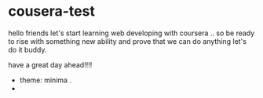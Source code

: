 # cousera-test

hello friends 
let's start learning web developing with  coursera ..
so be ready to rise with something new ability and prove that we can do anything 
let's do it buddy.

have a great day ahead!!!!

* theme: minima .
* 
